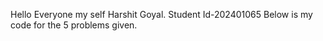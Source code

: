 Hello Everyone my self Harshit Goyal.
Student Id-202401065
Below is my code for the 5 problems given.
